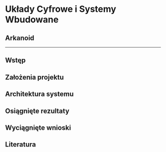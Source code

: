 # Układy Cyfrowe i Systemy Wbudowane

## Arkanoid

---

## Wstęp

## Założenia projektu

## Architektura systemu

## Osiągnięte rezultaty

## Wyciągnięte wnioski

## Literatura

